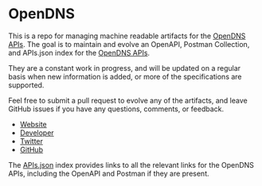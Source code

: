 # OpenDNSThis is a repo for managing machine readable artifacts for the [OpenDNS APIs](https://www.opendns.com/). The goal is to maintain and evolve an OpenAPI, Postman Collection, and APIs.json index for the [OpenDNS APIs](https://www.opendns.com/).They are a constant work in progress, and will be updated on a regular basis when new information is added, or more of the specifications are supported.Feel free to submit a pull request to evolve any of the artifacts, and leave GitHub issues if you have any questions, comments, or feedback.- [Website](https://www.opendns.com/)- [Developer](https://www.opendns.com/)- [Twitter](https://twitter.com/OpenDNS)- [GitHub](https://github.com/opendns)The [APIs.json](https://github.com/api-evangelist/opendns/blob/master/apis.json) index provides links to all the relevant links for the OpenDNS APIs, including the OpenAPI and Postman if they are present.